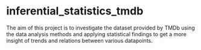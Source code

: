 # inferential_statistics_tmdb
The aim of this project is to investigate the dataset provided by TMDb using the data analysis methods and applying statistical findings to get a more insight of trends and relations between various datapoints.
